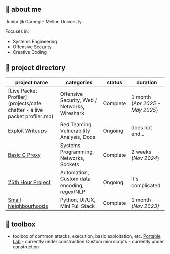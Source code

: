 ## 🐳 about me
Junior @ Carnegie Mellon University

Focuses in:
- Systems Engineering
- Offensive Security
- Creative Coding

## 💫 project directory

| project name                                                              | categories                                    | status   | duration                           |
| ------------------------------------------------------------------------- | --------------------------------------------- | -------- | ---------------------------------- |
| [Live Packet Profiler](projects/cafe chatter - a live packet profiler.md) | Offensive Security, Web / Networks, Wireshark | Complete | 1 month<br>(*Apr 2025 - May 2025*) |
| [Exploit Writeups]()                                                      | Red Teaming, Vulnerability Analysis, Docs     | Ongoing  | does not end...                    |
| [Basic C Proxy]()                                                         | Systems Programming, Networks, Sockets        | Complete | 2 weeks<br>(*Nov 2024*)            |
| [25th Hour Project]()                                                     | Automation, Custom data encoding, regex/NLP   | Ongoing  | it's complicated                   |
| [Small Neighbourhoods]()                                                  | Python, UI/UX, Mini Full Stack                | Complete | 1 month<br>*(Nov 2023)*            |

## 🎲 toolbox
 - toolbox of common attacks, execution, basic exploitation, etc.
[Portable Lab]() - currently under construction
Custom mini scripts - currently under construction